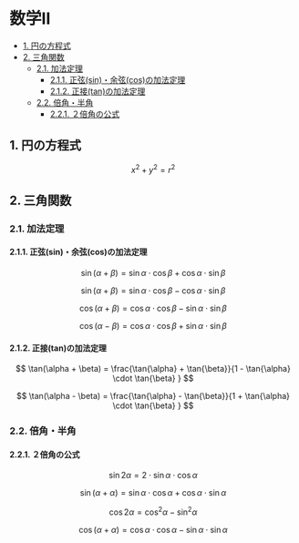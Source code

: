 # 数学Ⅱ
- [1. 円の方程式](#1-円の方程式)
- [2. 三角関数](#2-三角関数)
  - [2.1. 加法定理](#21-加法定理)
    - [2.1.1. 正弦(sin)・余弦(cos)の加法定理](#211-正弦sin余弦cosの加法定理)
    - [2.1.2. 正接(tan)の加法定理](#212-正接tanの加法定理)
  - [2.2. 倍角・半角](#22-倍角半角)
    - [2.2.1. ２倍角の公式](#221-２倍角の公式)


## 1. 円の方程式
$$
x^{2} + y^{2} = r^{2}
$$


## 2. 三角関数
### 2.1. 加法定理

#### 2.1.1. 正弦(sin)・余弦(cos)の加法定理

$$
\sin(\alpha + \beta) = \sin{\alpha} \cdot \cos{\beta} + \cos{\alpha} \cdot \sin{\beta}
$$

$$
\sin(\alpha + \beta) = \sin{\alpha} \cdot \cos{\beta} - \cos{\alpha} \cdot \sin{\beta}
$$

$$
\cos(\alpha + \beta) = \cos{\alpha} \cdot \cos{\beta} - \sin{\alpha} \cdot \sin{\beta}
$$

$$
\cos(\alpha - \beta) = \cos{\alpha} \cdot \cos{\beta} + \sin{\alpha} \cdot \sin{\beta}
$$

#### 2.1.2. 正接(tan)の加法定理

$$
\tan(\alpha + \beta) = \frac{\tan{\alpha} + \tan{\beta}}{1 - \tan{\alpha} \cdot \tan{\beta} }
$$

$$
\tan(\alpha - \beta) = \frac{\tan{\alpha} - \tan{\beta}}{1 + \tan{\alpha} \cdot \tan{\beta} }
$$

### 2.2. 倍角・半角

#### 2.2.1. ２倍角の公式



$$
\sin{2\alpha} = 2 \cdot \sin{\alpha} \cdot \cos{\alpha}
$$

$$
\sin(\alpha + \alpha) = \sin{\alpha} \cdot \cos{\alpha} + \cos{\alpha} \cdot \sin{\alpha}
$$


$$
\cos{2\alpha} = \cos^2{\alpha}  - \sin^2{\alpha}
$$

$$
\cos(\alpha + \alpha) = \cos{\alpha} \cdot \cos{\alpha} - \sin{\alpha} \cdot \sin{\alpha}
$$
